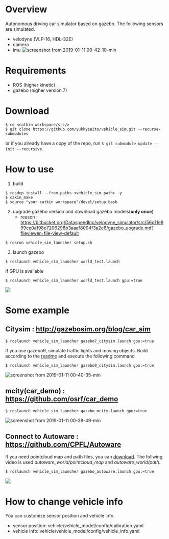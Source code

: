 # Overview
Autonomous driving car simulator based on gazebo.
The following sensors are simulated.
- velodyne (VLP-16, HDL-32E)
- camera
- imu
![screenshot from 2019-01-11 00-42-10-min](https://user-images.githubusercontent.com/8327598/50984661-bed3f780-1545-11e9-9af6-071ddd1cec76.png)

# Requirements
- ROS (higher kinetic)
- gazebo (higher version 7)

# Download
```shell
$ cd <catkin workspace/src/>
$ git clone https://github.com/yukkysaito/vehicle_sim.git --recurse-submodules
```
or if you already have a copy of the repo, run `$ git submodule update --init --recursive`.

# How to use

1. build

```shell
$ rosdep install --from-paths <vehicle_sim path> -y
$ cakin_make
$ source "your catkin workspace"/devel/setup.bash
```

2. upgrade gazebo version and download gazebo models(**only once**)
   -  reason : https://bitbucket.org/DataspeedInc/velodyne_simulator/src/56d11e899ce0a198e7206298b3aaaf8004f3a2c6/gazebo_upgrade.md?fileviewer=file-view-default
```
$ rosrun vehicle_sim_launcher setup.sh
```

3. launch gazebo

```shell
$ roslaunch vehicle_sim_launcher world_test.launch
```

If GPU is available

```shell
$ roslaunch vehicle_sim_launcher world_test.launch gpu:=true
```
[![](https://img.youtube.com/vi/JViNKB_igI4/0.jpg)](https://www.youtube.com/watch?v=JViNKB_igI4)

# Some example
## **Citysim** : http://gazebosim.org/blog/car_sim
```
$ roslaunch vehicle_sim_launcher gazebo7_citysim.launch gpu:=true
```


If you use gazebo9, simulate traffic lights and moving objects.
Build according to the [readme](https://github.com/yukkysaito/osrf_citysim/tree/9356b76bd827a3afcb71000b9274e3f64713a77c) and execute the following command
```
$ roslaunch vehicle_sim_launcher gazebo9_citysim.launch gpu:=true
```

![screenshot from 2019-01-11 00-40-35-min](https://user-images.githubusercontent.com/8327598/50985197-19ba1e80-1547-11e9-98d1-284b3172c064.png)
## **mcity(car_demo)** : https://github.com/osrf/car_demo
```
$ roslaunch vehicle_sim_launcher gazebo_mcity.launch gpu:=true
```
![screenshot from 2019-01-11 00-38-49-min](https://user-images.githubusercontent.com/8327598/50985258-3e15fb00-1547-11e9-91d4-3b826b82136e.png)

## **Connect to Autoware** : https://github.com/CPFL/Autoware
If you need pointcloud map and path files, you can [download](https://drive.google.com/drive/folders/1GIKh2I5JTpJC7QJIYYtZ1YdJFTRdl8HW?usp=sharing).
The follwing video is used *autoware_world/pointcloud_map* and *autoware_world/path*.
```
$ roslaunch vehicle_sim_launcher gazebo_autoware.launch gpu:=true
```
[![](https://img.youtube.com/vi/wIzZ25XJI2M/0.jpg)](https://www.youtube.com/watch?v=wIzZ25XJI2M)


# How to change vehicle info
You can customize sensor position and vehicle info.
- sensor position: vehicle/vehicle_model/config/caibration.yaml
- vehicle info: vehicle/vehicle_model/config/vehicle_info.yaml
